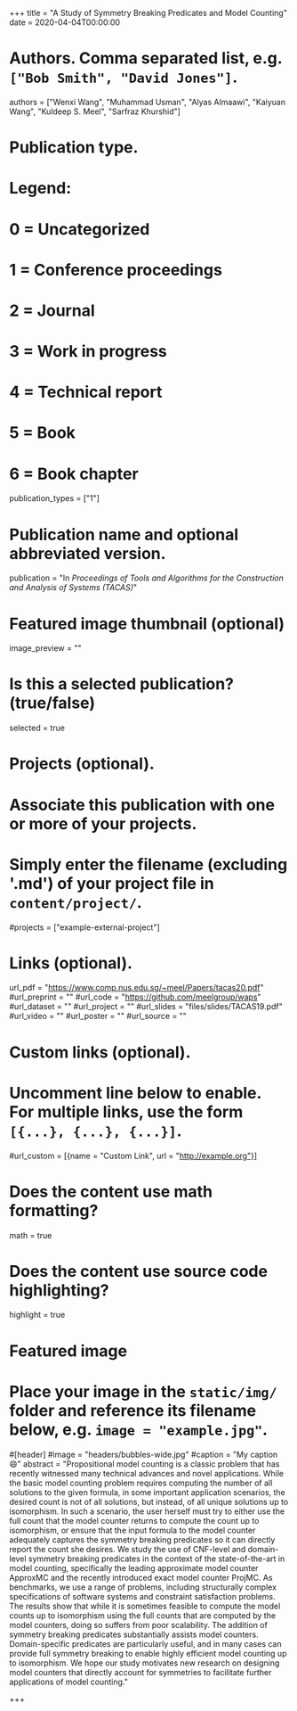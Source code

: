 +++
title = "A Study of Symmetry Breaking Predicates and Model Counting"
date = 2020-04-04T00:00:00

# Authors. Comma separated list, e.g. `["Bob Smith", "David Jones"]`.
authors = ["Wenxi Wang", "Muhammad Usman", "Alyas Almaawi", "Kaiyuan Wang", "Kuldeep S. Meel", "Sarfraz Khurshid"]

# Publication type.
# Legend:
# 0 = Uncategorized
# 1 = Conference proceedings
# 2 = Journal
# 3 = Work in progress
# 4 = Technical report
# 5 = Book
# 6 = Book chapter
publication_types = ["1"]

# Publication name and optional abbreviated version.
publication = "In *Proceedings of Tools and Algorithms for the Construction and Analysis of Systems (TACAS)*"


# Featured image thumbnail (optional)
image_preview = ""

# Is this a selected publication? (true/false)
selected = true

# Projects (optional).
#   Associate this publication with one or more of your projects.
#   Simply enter the filename (excluding '.md') of your project file in `content/project/`.
#projects = ["example-external-project"]


# Links (optional).
url_pdf = "https://www.comp.nus.edu.sg/~meel/Papers/tacas20.pdf"
#url_preprint = ""
#url_code = "https://github.com/meelgroup/waps"
#url_dataset = ""
#url_project = ""
#url_slides = "files/slides/TACAS19.pdf"
#url_video = ""
#url_poster = ""
#url_source = ""

# Custom links (optional).
#   Uncomment line below to enable. For multiple links, use the form `[{...}, {...}, {...}]`.
#url_custom = [{name = "Custom Link", url = "http://example.org"}]

# Does the content use math formatting?
math = true

# Does the content use source code highlighting?
highlight = true

# Featured image
# Place your image in the `static/img/` folder and reference its filename below, e.g. `image = "example.jpg"`.
#[header]
#image = "headers/bubbles-wide.jpg"
#caption = "My caption :smile:"
abstract = "Propositional model counting is a classic problem that has recently witnessed many technical advances and novel applications. While the basic model counting problem requires computing the number of all solutions to the given formula, in some important application scenarios, the desired count is not of all solutions, but instead, of all unique solutions up to isomorphism. In such a scenario, the user herself must try to either use the full count that the model counter returns to compute the count up to isomorphism, or ensure that the input formula to the model counter adequately captures the symmetry breaking predicates so it can directly report the count she desires. We study the use of CNF-level and domain-level symmetry breaking predicates in the context of the state-of-the-art in model counting, specifically the leading approximate model counter ApproxMC and the recently introduced exact model counter ProjMC. As benchmarks, we use a range of problems, including structurally complex specifications of software systems and constraint satisfaction problems. The results show that while it is sometimes feasible to compute the model counts up to isomorphism using the full counts that are computed by the model counters, doing so suffers from poor scalability. The addition of symmetry breaking predicates substantially assists model counters. Domain-specific predicates are particularly useful, and in many cases can provide full symmetry breaking to enable highly efficient model counting up to isomorphism. We hope our study motivates new research on designing model counters that directly account for symmetries to facilitate further applications of model counting."

+++
